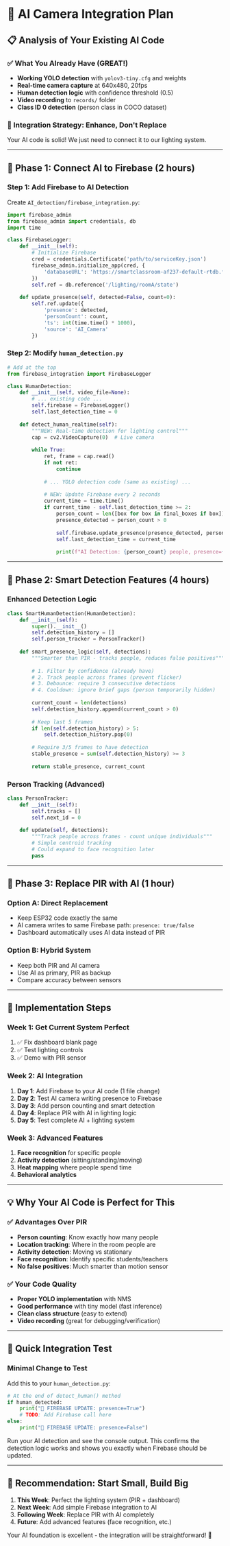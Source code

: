 # 🤖 AI Camera Integration Plan

## 📋 Analysis of Your Existing AI Code

### ✅ What You Already Have (GREAT!)
- **Working YOLO detection** with `yolov3-tiny.cfg` and weights
- **Real-time camera capture** at 640x480, 20fps
- **Human detection logic** with confidence threshold (0.5)
- **Video recording** to `records/` folder
- **Class ID 0 detection** (person class in COCO dataset)

### 🔗 Integration Strategy: **Enhance, Don't Replace**

Your AI code is solid! We just need to connect it to our lighting system.

---

## 🎯 Phase 1: Connect AI to Firebase (2 hours)

### Step 1: Add Firebase to AI Detection
Create `AI_detection/firebase_integration.py`:

```python
import firebase_admin
from firebase_admin import credentials, db
import time

class FirebaseLogger:
    def __init__(self):
        # Initialize Firebase
        cred = credentials.Certificate('path/to/serviceKey.json')
        firebase_admin.initialize_app(cred, {
            'databaseURL': 'https://smartclassroom-af237-default-rtdb.firebaseio.com'
        })
        self.ref = db.reference('/lighting/roomA/state')
    
    def update_presence(self, detected=False, count=0):
        self.ref.update({
            'presence': detected,
            'personCount': count,
            'ts': int(time.time() * 1000),
            'source': 'AI_Camera'
        })
```

### Step 2: Modify `human_detection.py`
```python
# Add at the top
from firebase_integration import FirebaseLogger

class HumanDetection:
    def __init__(self, video_file=None):
        # ... existing code ...
        self.firebase = FirebaseLogger()
        self.last_detection_time = 0
    
    def detect_human_realtime(self):
        """NEW: Real-time detection for lighting control"""
        cap = cv2.VideoCapture(0)  # Live camera
        
        while True:
            ret, frame = cap.read()
            if not ret:
                continue
                
            # ... YOLO detection code (same as existing) ...
            
            # NEW: Update Firebase every 2 seconds
            current_time = time.time()
            if current_time - self.last_detection_time >= 2:
                person_count = len([box for box in final_boxes if box])
                presence_detected = person_count > 0
                
                self.firebase.update_presence(presence_detected, person_count)
                self.last_detection_time = current_time
                
                print(f"AI Detection: {person_count} people, presence={presence_detected}")
```

---

## 🎯 Phase 2: Smart Detection Features (4 hours)

### Enhanced Detection Logic
```python
class SmartHumanDetection(HumanDetection):
    def __init__(self):
        super().__init__()
        self.detection_history = []
        self.person_tracker = PersonTracker()
    
    def smart_presence_logic(self, detections):
        """Smarter than PIR - tracks people, reduces false positives"""
        
        # 1. Filter by confidence (already have)
        # 2. Track people across frames (prevent flicker)
        # 3. Debounce: require 3 consecutive detections
        # 4. Cooldown: ignore brief gaps (person temporarily hidden)
        
        current_count = len(detections)
        self.detection_history.append(current_count > 0)
        
        # Keep last 5 frames
        if len(self.detection_history) > 5:
            self.detection_history.pop(0)
            
        # Require 3/5 frames to have detection
        stable_presence = sum(self.detection_history) >= 3
        
        return stable_presence, current_count
```

### Person Tracking (Advanced)
```python
class PersonTracker:
    def __init__(self):
        self.tracks = []
        self.next_id = 0
    
    def update(self, detections):
        """Track people across frames - count unique individuals"""
        # Simple centroid tracking
        # Could expand to face recognition later
        pass
```

---

## 🎯 Phase 3: Replace PIR with AI (1 hour)

### Option A: Direct Replacement
- Keep ESP32 code exactly the same
- AI camera writes to same Firebase path: `presence: true/false`
- Dashboard automatically uses AI data instead of PIR

### Option B: Hybrid System  
- Keep both PIR and AI camera
- Use AI as primary, PIR as backup
- Compare accuracy between sensors

---

## 🚀 Implementation Steps

### Week 1: Get Current System Perfect
1. ✅ Fix dashboard blank page
2. ✅ Test lighting controls
3. ✅ Demo with PIR sensor

### Week 2: AI Integration
1. **Day 1**: Add Firebase to your AI code (1 file change)
2. **Day 2**: Test AI camera writing presence to Firebase  
3. **Day 3**: Add person counting and smart detection
4. **Day 4**: Replace PIR with AI in lighting logic
5. **Day 5**: Test complete AI + lighting system

### Week 3: Advanced Features
1. **Face recognition** for specific people
2. **Activity detection** (sitting/standing/moving)
3. **Heat mapping** where people spend time
4. **Behavioral analytics** 

---

## 💡 Why Your AI Code is Perfect for This

### ✅ Advantages Over PIR
- **Person counting**: Know exactly how many people
- **Location tracking**: Where in the room people are
- **Activity detection**: Moving vs stationary
- **Face recognition**: Identify specific students/teachers
- **No false positives**: Much smarter than motion sensor

### ✅ Your Code Quality
- **Proper YOLO implementation** with NMS
- **Good performance** with tiny model (fast inference)
- **Clean class structure** (easy to extend)
- **Video recording** (great for debugging/verification)

---

## 🔧 Quick Integration Test

### Minimal Change to Test
Add this to your `human_detection.py`:

```python
# At the end of detect_human() method
if human_detected:
    print("🎯 FIREBASE UPDATE: presence=True")
    # TODO: Add Firebase call here
else:
    print("🎯 FIREBASE UPDATE: presence=False")
```

Run your AI detection and see the console output. This confirms the detection logic works and shows you exactly when Firebase should be updated.

---

## 🎯 Recommendation: **Start Small, Build Big**

1. **This Week**: Perfect the lighting system (PIR + dashboard)
2. **Next Week**: Add simple Firebase integration to AI
3. **Following Week**: Replace PIR with AI completely
4. **Future**: Add advanced features (face recognition, etc.)

Your AI foundation is excellent - the integration will be straightforward! 🚀
